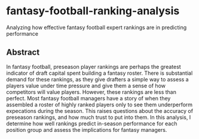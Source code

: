 # fantasy-football-ranking-analysis
Analyzing how effective fantasy football expert rankings are in predicting performance

Abstract 
-----------
In fantasy football, preseason player rankings are perhaps the greatest indicator of draft capital spent building a fantasy roster. There is substantial demand for these rankings, as they give drafters a simple way to assess a players value under time pressure and give them a sense of how competitors will value players. However, these rankings are less than perfect. Most fantasy football managers have a story of when they assembled a roster of highly ranked players only to see them underperform expecations during the season. This raises questions about the accuracy of preseason rankings, and how much trust to put into them. In this analysis, I determine how well rankings predict in-season performance for each position group and assess the implications for fantasy managers.
